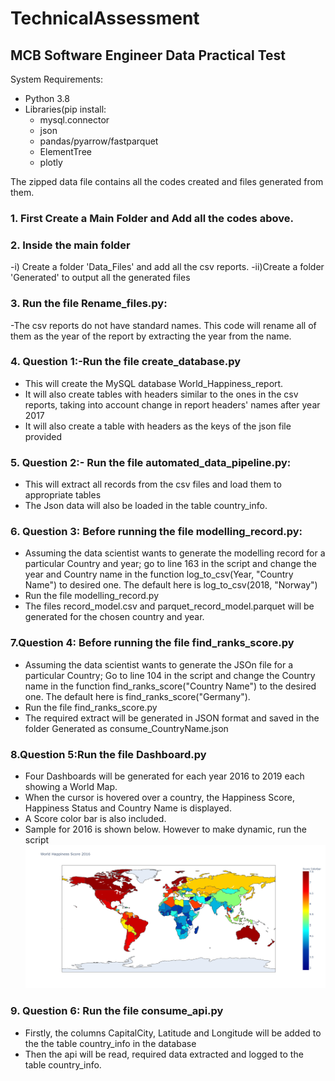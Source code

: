 # TechnicalAssessment
## MCB Software Engineer Data Practical Test

System Requirements:
- Python 3.8
- Libraries(pip install:
  - mysql.connector
  - json
  - pandas/pyarrow/fastparquet
  - ElementTree
  - plotly

The zipped data file contains all the codes created and files generated from them.

### 1. First Create a Main Folder and Add all the codes above.
### 2. Inside the main folder
  -i) Create a folder 'Data_Files' and add all the csv reports.
  -ii)Create a folder 'Generated' to output all the generated files
### 3. Run the file Rename_files.py: 
  -The csv reports do not have standard names. This code will rename all of them as the year of the report by extracting the year from the name.
### 4. Question 1:-Run the file create_database.py 
  - This will create the MySQL database World_Happiness_report. 
  - It will also create tables with headers similar to the ones in the csv reports, taking into account change in report headers' names after year 2017
  - It will also create a table with headers as the keys of the json file provided
### 5. Question 2:- Run the file automated_data_pipeline.py:
  - This will extract all records from the csv files and load them to appropriate tables
  - The Json data will also be loaded in the table country_info.
### 6. Question 3: Before running the file modelling_record.py:
  - Assuming the data scientist wants to generate the modelling record for a particular Country and year; go to line 163 in the script and change the year and Country name in the function log_to_csv(Year, "Country Name") to desired one. The default here is log_to_csv(2018, "Norway")
  - Run the file modelling_record.py
  - The files record_model.csv and parquet_record_model.parquet will be generated for the chosen country and year.
### 7.Question 4: Before running the file find_ranks_score.py
  - Assuming the data scientist wants to generate the JSOn file for a particular Country; Go to line 104 in the script and change the Country name in the function find_ranks_score("Country Name") to the desired one. The default here is find_ranks_score("Germany").
  - Run the file find_ranks_score.py
  - The required extract will be generated in JSON format and saved in the folder Generated as consume_CountryName.json
### 8.Question 5:Run the file Dashboard.py
  - Four Dashboards will be generated for each year 2016 to 2019 each showing a World Map. 
  - When the cursor is hovered over a country, the Happiness Score, Happiness Status and Country Name is displayed. 
  - A Score color bar is also included.
  - Sample for 2016 is shown below. However to make dynamic, run the script
![plot](https://github.com/Hewish8/TechnicalAssessment/blob/main/2016.png) 
  
### 9. Question 6: Run the file consume_api.py
  - Firstly, the columns CapitalCity, Latitude and Longitude will be added to the the table country_info in the database
  - Then the api will be read, required data extracted and logged to the table country_info.
 
